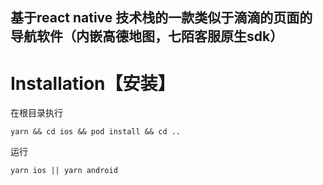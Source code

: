 ## 基于react native 技术栈的一款类似于滴滴的页面的导航软件（内嵌高德地图，七陌客服原生sdk）
# Installation【安装】
在根目录执行
```
yarn && cd ios && pod install && cd ..
```
运行
```
yarn ios || yarn android
```
